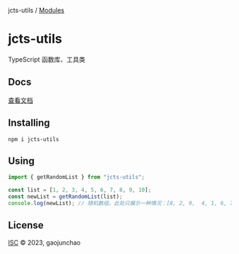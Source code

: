 jcts-utils / [Modules](modules.md)

# jcts-utils

TypeScript 函数库、工具类

## Docs

[查看文档](https://github.com/Arrrrray/junchao-utils/tree/main/docs)

## Installing

```shell
npm i jcts-utils
```

## Using

```typescript
import { getRandomList } from "jcts-utils";

const list = [1, 2, 3, 4, 5, 6, 7, 8, 9, 10];
const newList = getRandomList(list);
console.log(newList); // 随机数组，此处只展示一种情况：[8, 2, 9,  4, 1, 6, 7, 5, 10, 3]
```

## License

[ISC](LICENSE) © 2023, gaojunchao

